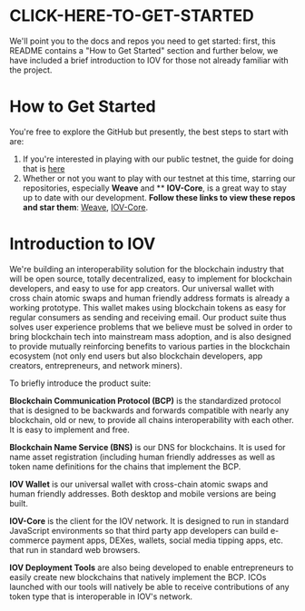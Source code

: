 # CLICK-HERE-TO-GET-STARTED
We'll point you to the docs and repos you need to get started: first, this README contains a "How to Get Started" section and further below, we have included a brief introduction to IOV for those not already familiar with the project. 

# How to Get Started

You're free to explore the GitHub but presently, the best steps to start with are:

1. If you're interested in playing with our public testnet, the guide for doing that is [here](https://github.com/iov-one/iov-core/blob/master/packages/iov-core/README.md "How to Use IOV-Core") 
2. Whether or not you want to play with our testnet at this time, starring our repositories, especially **Weave** and ** **IOV-Core**, is a great way to stay up to date with our development. **Follow these links to view these repos and star them**: [Weave](https://github.com/iov-one/weave "Weave Repository"), [IOV-Core](https://github.com/iov-one/iov-core "IOV-Core Repository").


# Introduction to IOV

We're building an interoperability solution for the blockchain industry that will be open source, totally decentralized, easy to implement for blockchain developers, and easy to use for app creators. Our universal wallet with cross chain atomic swaps and human friendly address formats is already a working prototype. This wallet makes using blockchain tokens as easy for regular consumers as sending and receiving email. Our product suite thus solves user experience problems that we believe must be solved in order to bring blockchain tech into mainstream mass adoption, and is also designed to provide mutually reinforcing benefits to various parties in the blockchain ecosystem (not only end users but also blockchain developers, app creators, entrepreneurs, and network miners).

To briefly introduce the product suite:

**Blockchain Communication Protocol (BCP)** is the standardized protocol that is designed to be backwards and forwards compatible with nearly any blockchain, old or new, to provide all chains interoperability with each other. It is easy to implement and free.

**Blockchain Name Service (BNS)** is our DNS for blockchains. It is used for name asset registration (including human friendly addresses as well as token name definitions for the chains that implement the BCP.

**IOV Wallet** is our universal wallet with cross-chain atomic swaps and human friendly addresses. Both desktop and mobile versions are being built.

**IOV-Core** is the client for the IOV network. It is designed to run in standard JavaScript environments so that third party app developers can build e-commerce payment apps, DEXes, wallets, social media tipping apps, etc. that run in standard web browsers.

**IOV Deployment Tools** are also being developed to enable entrepreneurs to easily create new blockchains that natively implement the BCP. ICOs launched with our tools will natively be able to receive contributions of any token type that is interoperable in IOV's network.

